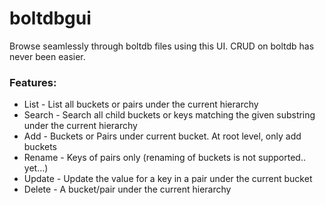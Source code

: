 # boltdbgui

Browse seamlessly through boltdb files using this UI. CRUD on boltdb has never been easier.

### Features:

 - List - List all buckets or pairs under the current hierarchy
 - Search - Search all child buckets or keys matching the given substring under the current hierarchy
 - Add - Buckets or Pairs under current bucket. At root level, only add buckets
 - Rename - Keys of pairs only (renaming of buckets is not supported.. yet...)
 - Update - Update the value for a key in a pair under the current bucket
 - Delete - A bucket/pair under the current hierarchy